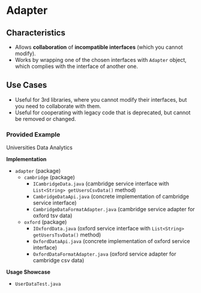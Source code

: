 # Adapter

## Characteristics
- Allows **collaboration** of **incompatible interfaces** (which you cannot modify).
- Works by wrapping one of the chosen interfaces with `Adapter` object, which complies with the interface of another one.

## Use Cases
- Useful for 3rd libraries, where you cannot modify their interfaces, but you need to collaborate with them.
- Useful for cooperating with legacy code that is deprecated, but cannot be removed or changed.

### Provided Example
Universities Data Analytics

**Implementation**
- `adapter` (package)
  - `cambridge` (package)
    - `ICambridgeData.java` (cambridge service interface with `List<String> getUsersCsvData()` method)
    - `CambridgeDataApi.java` (concrete implementation of cambridge service interface)
    - `CambridgeDataFormatAdapter.java` (cambridge service adapter for oxford tsv data)
  - `oxford` (package)
    - `IOxfordData.java` (oxford service interface with `List<String> getUsersTsvData()` method)
    - `OxfordDataApi.java` (concrete implementation of oxford service interface)
    - `OxfordDataFormatAdapter.java` (oxford service adapter for cambridge csv data)

**Usage Showcase**
- `UserDataTest.java`